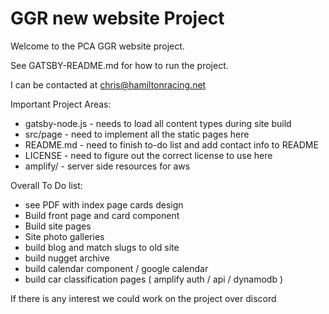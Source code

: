 # GGR new website Project
Welcome to the PCA GGR website project.

See GATSBY-README.md for how to run the project.

I can be contacted at chris@hamiltonracing.net

Important Project Areas:
- gatsby-node.js - needs to load all content types during site build
- src/page - need to implement all the static pages here
- README.md - need to finish to-do list and add contact info to README
- LICENSE - need to figure out the correct license to use here
- amplify/ - server side resources for aws

Overall To Do list:
- see PDF with index page cards design
- Build front page and card component
- Build site pages
- Site photo galleries
- build blog and match slugs to old site
- build nugget archive
- build calendar component / google calendar
- build car classification pages ( amplify auth / api / dynamodb )

If there is any interest we could work on the project over discord